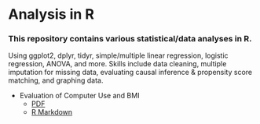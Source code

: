 # Analysis in R
### This repository contains various statistical/data analyses in R.

Using ggplot2, dplyr, tidyr, simple/multiple linear regression, logistic regression, ANOVA, and more. Skills include data cleaning, multiple imputation for missing data, evaluating causal inference & propensity score matching, and graphing data.

* Evaluation of Computer Use and BMI
  * [PDF](https://github.com/roshinib3/Data-Analysis-in-R/blob/master/report_obesity.pdf)
  * [R Markdown](https://github.com/roshinib3/Data-Analysis-in-R/blob/master/R_code_obesity.Rmd)
